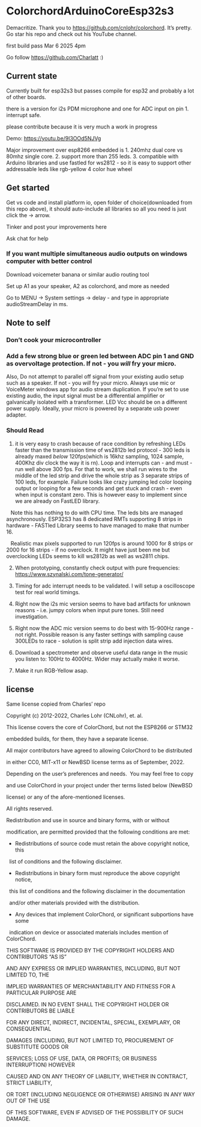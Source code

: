 # ColorchordArduinoCoreEsp32s3

Demacritize. Thank you to https://github.com/cnlohr/colorchord. It’s pretty. Go star his repo and check out his YouTube channel.

first build pass Mar 6 2025 4pm

Go follow https://github.com/Charlatt :)

## Current state

Currently built for esp32s3 but passes compile for esp32 and probably a lot of other boards.

there is a version for i2s PDM microphone and one for ADC input on pin 1. interrupt safe.

please contribute because it is very much a work in progress

Demo: https://youtu.be/9l3OOd5NJVg

Major improvement over esp8266 embedded is 1. 240mhz dual core vs 80mhz single core. 2. support more than 255 leds. 3. compatible with Arduino libraries and use fastled for ws2812 - so it is easy to support other addressable leds like rgb-yellow 4 color hue wheel

## Get started

Get vs code and install platform io, open folder of choice(downloaded from this repo above), it should auto-include all libraries so all you need is just click the -> arrow.   

Tinker and post your improvements here  

Ask chat for help  

### If you want multiple simultaneous audio outputs on windows computer with better control

Download voicemeter banana or similar audio routing tool

Set up A1 as your speaker, A2 as colorchord, and more as needed

Go to MENU -> System settings -> delay - and type in appropriate audioStreamDelay in ms.

## Note to self

### Don’t cook your microcontroller

### Add a few strong blue or green led between ADC pin 1 and GND as overvoltage protection. If not - you *will* fry your micro.  

Also, Do not attempt to parallel off signal from your existing audio setup such as a speaker. If not - you *will* fry your micro. Always use mic or VoiceMeter windows app for audio stream duplication. If you’re set to use existing audio, the input signal must be a differential amplifier or galvanically isolated with a transformer. LED Vcc should be on a different power supply. Ideally, your micro is powered by a separate usb power adapter.

### Should Read

1. it is very easy to crash because of race condition by refreshing LEDs faster than the transmission time of ws2812b led protocol - 300 leds is already maxed *below* 120fps(which is 16khz sampling, 1024 sample, 400Khz div clock the way it is rn). Loop and interrupts can - and must - run well above 300 fps. For that to work, we shall run wires to the middle of the led strip and drive the whole strip as 3 separate strips of 100 leds, for example. Failure looks like crazy jumping led color looping output or looping for a few seconds and get stuck and crash - even when input is constant zero. This is however easy to implement since we are already on FastLED library.

   Note this has nothing to do with CPU time. The leds bits are managed asynchronously. ESP32S3 has 8 dedicated RMTs supporting 8 strips in hardware - FASTled Library seems to have managed to make that number 16.

   Realistic max pixels supported to run 120fps is around 1000 for 8 strips or 2000 for 16 strips - if no overclock. It might have just been me but overclocking LEDs seems to kill ws2812b as well as ws2811 chips.

2. When prototyping, constantly check output with pure frequencies: https://www.szynalski.com/tone-generator/

3. Timing for adc interrupt needs to be validated. I will setup a oscilloscope test for real world timings.

4. Right now the i2s mic version seems to have bad artifacts for unknown reasons - i.e. jumpy colors when input pure tones. Still need investigation.

5. Right now the ADC mic version seems to do best with 15-900Hz range - not right. Possible reason is any faster settings with sampling cause 300LEDs to race - solution is split strip add injection data wires.

6. Download a spectrometer and observe useful data range in the music you listen to: 100Hz to 4000Hz. Wider may actually make it worse.

7. Make it run RGB-Yellow asap.

## license

Same license copied from Charles’ repo

Copyright (c) 2012-2022, Charles Lohr (CNLohr), et. al.

This license covers the core of ColorChord, but not the ESP8266 or STM32

embedded builds, for them, they have a separate license.

All major contributors have agreed to allowing ColorChord to be distributed

in either CC0, MIT-x11 or NewBSD license terms as of September, 2022.

Depending on the user’s preferences and needs.  You may feel free to copy

and use ColorChord in your project under ther terms listed below (NewBSD

license) or any of the afore-mentioned licenses.

All rights reserved.

Redistribution and use in source and binary forms, with or without

modification, are permitted provided that the following conditions are met:

* Redistributions of source code must retain the above copyright notice, this

  list of conditions and the following disclaimer.

* Redistributions in binary form must reproduce the above copyright notice,

  this list of conditions and the following disclaimer in the documentation

  and/or other materials provided with the distribution.

* Any devices that implement ColorChord, or significant subportions have some

  indication on device or associated materials includes mention of ColorChord.

THIS SOFTWARE IS PROVIDED BY THE COPYRIGHT HOLDERS AND CONTRIBUTORS “AS IS”

AND ANY EXPRESS OR IMPLIED WARRANTIES, INCLUDING, BUT NOT LIMITED TO, THE

IMPLIED WARRANTIES OF MERCHANTABILITY AND FITNESS FOR A PARTICULAR PURPOSE ARE

DISCLAIMED. IN NO EVENT SHALL THE COPYRIGHT HOLDER OR CONTRIBUTORS BE LIABLE

FOR ANY DIRECT, INDIRECT, INCIDENTAL, SPECIAL, EXEMPLARY, OR CONSEQUENTIAL

DAMAGES (INCLUDING, BUT NOT LIMITED TO, PROCUREMENT OF SUBSTITUTE GOODS OR

SERVICES; LOSS OF USE, DATA, OR PROFITS; OR BUSINESS INTERRUPTION) HOWEVER

CAUSED AND ON ANY THEORY OF LIABILITY, WHETHER IN CONTRACT, STRICT LIABILITY,

OR TORT (INCLUDING NEGLIGENCE OR OTHERWISE) ARISING IN ANY WAY OUT OF THE USE

OF THIS SOFTWARE, EVEN IF ADVISED OF THE POSSIBILITY OF SUCH DAMAGE.
